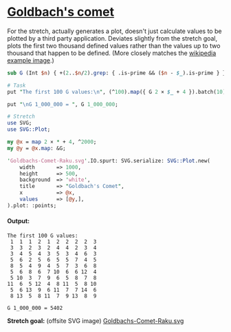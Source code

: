 [1]: https://rosettacode.org/wiki/Goldbach%27s_comet

# [Goldbach&#039;s comet][1]

For the stretch, actually generates a plot, doesn't just calculate values to be plotted by a third party application. Deviates slightly from the stretch goal, plots the first two thousand defined values rather than the values up to two thousand that happen to be defined. (More closely matches the [wikipedia example image](https://en.wikipedia.org/wiki/Goldbach%27s_comet).)

```perl
sub G (Int $n) { +(2..$n/2).grep: { .is-prime && ($n - $_).is-prime } }

# Task
put "The first 100 G values:\n", (^100).map({ G 2 × $_ + 4 }).batch(10)».fmt("%2d").join: "\n";

put "\nG 1_000_000 = ", G 1_000_000;

# Stretch
use SVG;
use SVG::Plot;

my @x = map 2 × * + 4, ^2000;
my @y = @x.map: &G;

'Goldbachs-Comet-Raku.svg'.IO.spurt: SVG.serialize: SVG::Plot.new(
    width       => 1000,
    height      => 500,
    background  => 'white',
    title       => "Goldbach's Comet",
    x           => @x,
    values      => [@y,],
).plot: :points;
```

#### Output:
```
The first 100 G values:
 1  1  1  2  1  2  2  2  2  3
 3  3  2  3  2  4  4  2  3  4
 3  4  5  4  3  5  3  4  6  3
 5  6  2  5  6  5  5  7  4  5
 8  5  4  9  4  5  7  3  6  8
 5  6  8  6  7 10  6  6 12  4
 5 10  3  7  9  6  5  8  7  8
11  6  5 12  4  8 11  5  8 10
 5  6 13  9  6 11  7  7 14  6
 8 13  5  8 11  7  9 13  8  9

G 1_000_000 = 5402
```


**Stretch goal:** (offsite SVG image) [Goldbachs-Comet-Raku.svg](https://raw.githubusercontent.com/thundergnat/rc/master/img/Goldbachs-Comet-Raku.svg)
